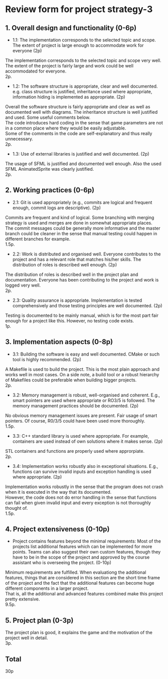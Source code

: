 # Review form for project strategy-3


## 1. Overall design and functionality (0-6p)

  * 1.1: The implementation corresponds to the selected topic and
scope. The extent of project is large enough to accommodate work for
everyone (2p)

The implementation corresponds to the selected topic and scope very well.  
The extent of the project is fairly large and work could be well accommodated for everyone.  
2p.


  * 1.2: The software structure is appropriate, clear and well
documented. e.g. class structure is justified, inheritance used where
appropriate, information hiding is implemented as appropriate. (2p)

Overall the software structure is fairly appropriate and clear as well as documented well with diagrams. The inheritance structure is well justified and used. Some useful comments below.  
The code introduces hard coding in the sense that game parameters are not in a common place where they would be easily adjustable.  
Some of the comments in the code are self-explanatory and thus really unnecessary.  
2p.


  * 1.3: Use of external libraries is justified and well documented. (2p)

The usage of SFML is justified and documented well enough. Also the used SFML AnimatedSprite was clearly justified.  
2p.


## 2. Working practices (0-6p)

  * 2.1: Git is used appropriately (e.g., commits are logical and
frequent enough, commit logs are descriptive). (2p)

Commits are frequent and kind of logical. Some branching with merging strategy is used and merges are done in somewhat appropriate places.  
The commit messages could be generally more informative and the master branch could be cleaner in the sense that manual testing could happen in different branches for example.  
1.5p.


  * 2.2: Work is distributed and organised well. Everyone contributes to
the project and has a relevant role that matches his/her skills. The
distribution of roles is described well enough. (2p)

The distribution of roles is described well in the project plan and documentation. Everyone has been contributing to the project and work is logged very well.  
2p.


  * 2.3: Quality assurance is appropriate. Implementation is tested
comprehensively and those testing principles are well documented. (2p)

Testing is documented to be mainly manual, which is for the most part fair enough for a project like this. However, no testing code exists.  
1p.



## 3. Implementation aspects (0-8p)

  * 3.1: Building the software is easy and well documented. CMake or
such tool is highly recommended. (2p)

A Makefile is used to build the project. This is the most plain approach and works well in most cases. On a side note, a build tool or a robust hierarchy of Makefiles could be preferable when building bigger projects.  
2p.


  * 3.2: Memory management is robust, well-organised and
coherent. E.g., smart pointers are used where appropriate or RO3/5 is
followed. The memory management practices should be documented. (2p)

No obvious memory management issues are present. Fair usage of smart pointers. Of course, R0/3/5 could have been used more thoroughly.  
1.5p.


  * 3.3: C++ standard library is used where appropriate. For example,
containers are used instead of own solutions where it makes sense. (2p)

STL containers and functions are properly used where approrpiate.  
2p.


  * 3.4: Implementation works robustly also in exceptional
situations. E.g., functions can survive invalid inputs and exception
handling is used where appropriate. (2p)

Implementation works robustly in the sense that the program does not crash when it is executed in the way that its documented.  
However, the code does not do error handling in the sense that functions can fail when given invalid input and every exception is not thoroughly thought of.  
1.5p.



## 4. Project extensiveness (0-10p)

  * Project contains features beyond the minimal requirements: Most of
the projects list additional features which can be implemented for
more points. Teams can also suggest their own custom features, though
they have to be in the scope of the project and approved by the course
assistant who is overseeing the project. (0-10p)

Minimum requirements are fulfilled. When evaluationg the additional features, things that are considered in this section are the short time frame of the project and the fact that the additional features can become huge different components in a larger project.  
That is, all the additional and advanced features combined make this project pretty extensive.  
9.5p.




## 5. Project plan (0-3p)

The project plan is good, it explains the game and the motivation of the project well in detail.  
3p.



## Total

30p
